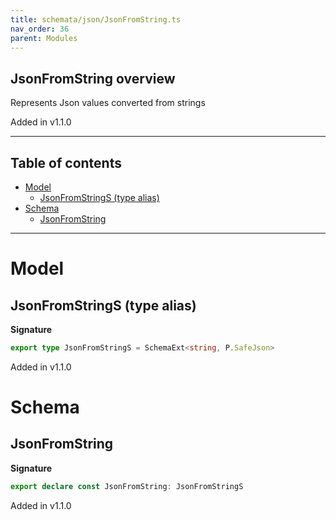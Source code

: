 ```yaml
---
title: schemata/json/JsonFromString.ts
nav_order: 36
parent: Modules
---
```


## JsonFromString overview

Represents Json values converted from strings

Added in v1.1.0

---

<h2 class="text-delta">Table of contents</h2>

- [Model](#model)
  - [JsonFromStringS (type alias)](#jsonfromstrings-type-alias)
- [Schema](#schema)
  - [JsonFromString](#jsonfromstring)

---

# Model

## JsonFromStringS (type alias)

**Signature**

```ts
export type JsonFromStringS = SchemaExt<string, P.SafeJson>
```

Added in v1.1.0

# Schema

## JsonFromString

**Signature**

```ts
export declare const JsonFromString: JsonFromStringS
```

Added in v1.1.0
